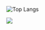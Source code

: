 ![Top Langs](https://github-readme-stats.vercel.app/api/top-langs/?username=RobertoLFRA&theme=onedarkpro)

![](https://profile-counter.glitch.me/RobertoLFRA/count.svg)
